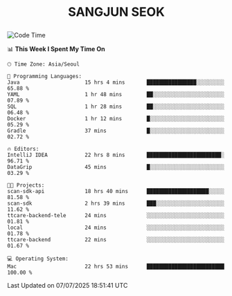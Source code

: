 <h1>
 <p align="center">
   SANGJUN SEOK
 </p>
</h1>

<!--START_SECTION:waka-->
![Code Time](http://img.shields.io/badge/Code%20Time-4%2C469%20hrs%206%20mins-blue)

📊 **This Week I Spent My Time On** 

```text
🕑︎ Time Zone: Asia/Seoul

💬 Programming Languages: 
Java                     15 hrs 4 mins       ████████████████░░░░░░░░░   65.88 % 
YAML                     1 hr 48 mins        ██░░░░░░░░░░░░░░░░░░░░░░░   07.89 % 
SQL                      1 hr 28 mins        ██░░░░░░░░░░░░░░░░░░░░░░░   06.48 % 
Docker                   1 hr 12 mins        █░░░░░░░░░░░░░░░░░░░░░░░░   05.29 % 
Gradle                   37 mins             █░░░░░░░░░░░░░░░░░░░░░░░░   02.72 % 

🔥 Editors: 
IntelliJ IDEA            22 hrs 8 mins       ████████████████████████░   96.71 % 
DataGrip                 45 mins             █░░░░░░░░░░░░░░░░░░░░░░░░   03.29 % 

🐱‍💻 Projects: 
scan-sdk-api             18 hrs 40 mins      ████████████████████░░░░░   81.58 % 
scan-sdk                 2 hrs 39 mins       ███░░░░░░░░░░░░░░░░░░░░░░   11.62 % 
ttcare-backend-tele      24 mins             ░░░░░░░░░░░░░░░░░░░░░░░░░   01.81 % 
local                    24 mins             ░░░░░░░░░░░░░░░░░░░░░░░░░   01.78 % 
ttcare-backend           22 mins             ░░░░░░░░░░░░░░░░░░░░░░░░░   01.67 % 

💻 Operating System: 
Mac                      22 hrs 53 mins      █████████████████████████   100.00 % 
```


 Last Updated on 07/07/2025 18:51:41 UTC
<!--END_SECTION:waka-->
